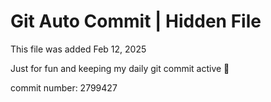 # Git Auto Commit | Hidden File

This file was added Feb 12, 2025

Just for fun and keeping my daily git commit active 🤪

commit number: 2799427
